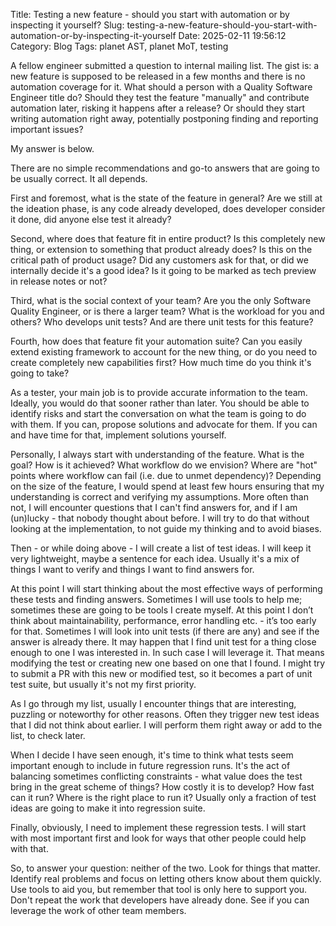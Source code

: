 Title: Testing a new feature - should you start with automation or by inspecting it yourself?
Slug: testing-a-new-feature-should-you-start-with-automation-or-by-inspecting-it-yourself
Date: 2025-02-11 19:56:12
Category: Blog
Tags: planet AST, planet MoT, testing

A fellow engineer submitted a question to internal mailing list. The gist is: a new feature is supposed to be released in a few months and there is no automation coverage for it. What should a person with a Quality Software Engineer title do? Should they test the feature "manually" and contribute automation later, risking it happens after a release? Or should they start writing automation right away, potentially postponing finding and reporting important issues?

My answer is below.

There are no simple recommendations and go-to answers that are going to be usually correct. It all depends.

First and foremost, what is the state of the feature in general? Are we still at the ideation phase, is any code already developed, does developer consider it done, did anyone else test it already?

Second, where does that feature fit in entire product? Is this completely new thing, or extension to something that product already does? Is this on the critical path of product usage? Did any customers ask for that, or did we internally decide it's a good idea? Is it going to be marked as tech preview in release notes or not?

Third, what is the social context of your team? Are you the only Software Quality Engineer, or is there a larger team? What is the workload for you and others? Who develops unit tests? And are there unit tests for this feature?

Fourth, how does that feature fit your automation suite? Can you easily extend existing framework to account for the new thing, or do you need to create completely new capabilities first? How much time do you think it's going to take?

As a tester, your main job is to provide accurate information to the team. Ideally, you would do that sooner rather than later. You should be able to identify risks and start the conversation on what the team is going to do with them. If you can, propose solutions and advocate for them. If you can and have time for that, implement solutions yourself.

Personally, I always start with understanding of the feature. What is the goal? How is it achieved? What workflow do we envision? Where are "hot" points where workflow can fail (i.e. due to unmet dependency)? Depending on the size of the feature, I would spend at least few hours ensuring that my understanding is correct and verifying my assumptions. More often than not, I will encounter questions that I can't find answers for, and if I am (un)lucky - that nobody thought about before. I will try to do that without looking at the implementation, to not guide my thinking and to avoid biases.

Then - or while doing above - I will create a list of test ideas. I will keep it very lightweight, maybe a sentence for each idea. Usually it's a mix of things I want to verify and things I want to find answers for.

At this point I will start thinking about the most effective ways of performing these tests and finding answers. Sometimes I will use tools to help me; sometimes these are going to be tools I create myself. At this point I don’t think about maintainability, performance, error handling etc. - it’s too early for that. Sometimes I will look into unit tests (if there are any) and see if the answer is already there. It may happen that I find unit test for a thing close enough to one I was interested in. In such case I will leverage it. That means modifying the test or creating new one based on one that I found. I might try to submit a PR with this new or modified test, so it becomes a part of unit test suite, but usually it's not my first priority.

As I go through my list, usually I encounter things that are interesting, puzzling or noteworthy for other reasons. Often they trigger new test ideas that I did not think about earlier. I will perform them right away or add to the list, to check later.

When I decide I have seen enough, it's time to think what tests seem important enough to include in future regression runs. It's the act of balancing sometimes conflicting constraints - what value does the test bring in the great scheme of things? How costly it is to develop? How fast can it run? Where is the right place to run it? Usually only a fraction of test ideas are going to make it into regression suite.

Finally, obviously, I need to implement these regression tests. I will start with most important first and look for ways that other people could help with that.

So, to answer your question: neither of the two. Look for things that matter. Identify real problems and focus on letting others know about them quickly. Use tools to aid you, but remember that tool is only here to support you. Don't repeat the work that developers have already done. See if you can leverage the work of other team members.
